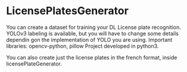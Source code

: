 # LicensePlatesGenerator

You can create a dataset for training your DL License plate recognition.
YOLOv3 labeling is available, but you will have to change some details dependin gon the implementation of YOLO you are using.
Important libraries: opencv-python, pillow
Project developed in python3.

You can also create just the license plates in the french format, inside licensePlateGenerator.
